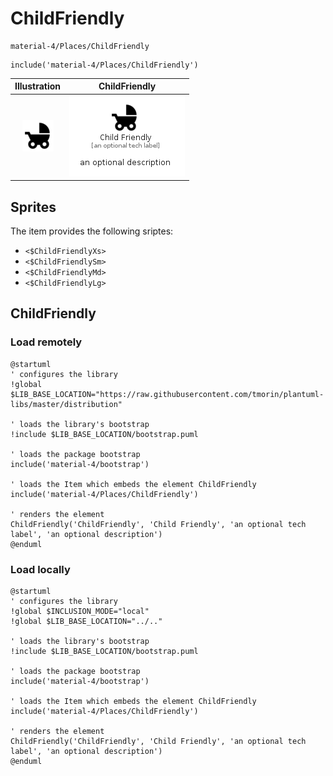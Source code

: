 # ChildFriendly


```text
material-4/Places/ChildFriendly
```

```text
include('material-4/Places/ChildFriendly')
```



| Illustration | ChildFriendly |
| :---: | :---: |
| ![illustration for Illustration](../../material-4/Places/ChildFriendly.png) | ![illustration for ChildFriendly](../../material-4/Places/ChildFriendly.Local.png) |



## Sprites
The item provides the following sriptes:

- `<$ChildFriendlyXs>`
- `<$ChildFriendlySm>`
- `<$ChildFriendlyMd>`
- `<$ChildFriendlyLg>`





## ChildFriendly

### Load remotely
```plantuml
@startuml
' configures the library
!global $LIB_BASE_LOCATION="https://raw.githubusercontent.com/tmorin/plantuml-libs/master/distribution"

' loads the library's bootstrap
!include $LIB_BASE_LOCATION/bootstrap.puml

' loads the package bootstrap
include('material-4/bootstrap')

' loads the Item which embeds the element ChildFriendly
include('material-4/Places/ChildFriendly')

' renders the element
ChildFriendly('ChildFriendly', 'Child Friendly', 'an optional tech label', 'an optional description')
@enduml
```

### Load locally
```plantuml
@startuml
' configures the library
!global $INCLUSION_MODE="local"
!global $LIB_BASE_LOCATION="../.."

' loads the library's bootstrap
!include $LIB_BASE_LOCATION/bootstrap.puml

' loads the package bootstrap
include('material-4/bootstrap')

' loads the Item which embeds the element ChildFriendly
include('material-4/Places/ChildFriendly')

' renders the element
ChildFriendly('ChildFriendly', 'Child Friendly', 'an optional tech label', 'an optional description')
@enduml
```


